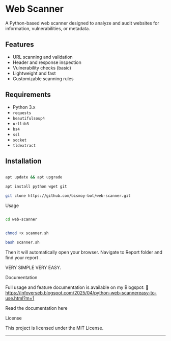 # Web Scanner

A Python-based web scanner designed to analyze and audit websites for information, vulnerabilities, or metadata.

## Features

- URL scanning and validation
- Header and response inspection
- Vulnerability checks (basic)
- Lightweight and fast
- Customizable scanning rules

## Requirements

- Python 3.x
- `requests`
- `beautifulsoup4`
- `urllib3`
- `bs4`
- `ssl`
- `socket`
- `tldextract`


## Installation
```bash

apt update && apt upgrade
```

```bash
apt install python wget git
```

```bash
git clone https://github.com/bismoy-bot/web-scanner.git
```

Usage

```bash

cd web-scanner
```
```bash

chmod +x scanner.sh
```
```bash
bash scanner.sh
```

Then it will automatically open your browser. Navigate to Report folder and find your report .


VERY SIMPLE VERY EASY.

Documentation

Full usage and feature documentation is available on my Blogspot:
🔗 https://infoverseb.blogspot.com/2025/04/python-web-scannereasy-to-use.html?m=1

Read the documentation here

License

This project is licensed under the MIT License.

---

